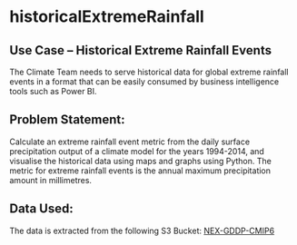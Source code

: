 # historicalExtremeRainfall

## Use Case – Historical Extreme Rainfall Events
The Climate Team needs to serve historical data for global extreme rainfall events in a format that can be easily consumed by business intelligence tools such as Power BI.

## Problem Statement:
Calculate an extreme rainfall event metric from the daily surface precipitation output of a climate model for the years 1994-2014, and visualise the historical data using maps and graphs using Python.
The metric for extreme rainfall events is the annual maximum precipitation amount in millimetres.

## Data Used:
The data is extracted from the following S3 Bucket: [NEX-GDDP-CMIP6](https://nex-gddp-cmip6.s3.us-west-2.amazonaws.com/index.html#NEX-GDDP-CMIP6/ACCESS-CM2/historical/r1i1p1f1/pr/)
